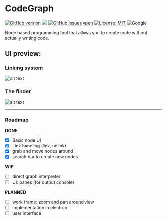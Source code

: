 # CodeGraph
[![GitHub version](https://img.shields.io/badge/version-v0.1-brightgreen.svg)](https://badge.fury.io/gh/WonJunior%2FCodeGraph)
![](https://reposs.herokuapp.com/?path=WonJunior/CodeGraph&color=ff69b4)
[![GitHub issues open](https://img.shields.io/github/issues/WonJunior/CodeGraph.svg?colorB=0576b7)]()
[![License: MIT](https://img.shields.io/badge/License-MIT-yellow.svg)](https://opensource.org/licenses/MIT)
![Google](https://img.shields.io/badge/designed_for-Chrome-pink.svg?logo=data%3Aimage%2Fpng%3Bbase64%2CiVBORw0KGgoAAAANSUhEUgAAABAAAAAQCAMAAAAoLQ9TAAABX1BMVEX%2F%2F%2F%2BAgID%2F%2FwD%2FVVWAqlXVVVXfYGB3u0Tvz2DjalzZZlN2tD5zsEP2zGH7z2H0xmFzs0DgalrOeVV1sj%2Fha1lzskFzs0DUZVZ1s0D60GLXZldzs0DWZlX2zWHha1r4zmH802T3zWGdl0qtwk7TZFX1sGD2zGCIpkXzxr7q4M%2F2087baVjz8NH%2F8Mhzsz%2BDt0Xa68x0s0DLyVf2wIP20bfc7dHX6cl0tD%2BmzYL%2F7L3%2B02R3sUGmzoXqlYjywbr3zWHvsF7%2F6bN4tEH%2F3450s0DojH50sz%2F%2F3YXha1vVc1jealnx0GD1zGD2y2CjzH90s0DbaFf3zWH80mPebVnha1r2zGB0s0D802O02evG4fB0s0DU6vUplMoplMsplcxYqtNer9dfrdVgsNlkstpvuN10s0B2ut15vd%2Bl0eem0ui53O693u%2FI5PLbaFjealnha1r3zmH80mP90mP%2B02T%2F1GSxJi%2BdAAAAXHRSTlMAAgIDBgYIDxAkKCkqNzpHaH2BhYaSlJWXoqeorbGysri%2BwcPExMTFxcbGx8fIycnJzs7O0dLT1dbW19jZ29vb3uDh4eLk5ebn6enu7vLz9PX4%2BPn5%2Bvv7%2Ff3%2B%2FhCQg88AAADJSURBVHgBRc3VckJBEIThjru75MTd3d3dPdkEGRwW2fcvejlF8V1N%2FzcDq6rJubia7q6Gq7z1Rec89JaBShydlxgBNeuCeAdQsf3M63RiZXmUDhrQKENa730HA5%2BHxpj0GObk%2FnI3ppT6%2BThnucWZyPiUX5Fnk%2BERJyJfkz5Ff7MMr1gXkZ0o92%2FomOEGLUKrEe9%2FeIY71Ydase7WFjauGZJ1QJu4hu3XQQBFPWIdvRuT2S8Glba%2FMSwZ89RfCVdN5%2BL81kBXPSgLPQ5GJsMVSDcAAAAASUVORK5CYII%3D)

Node based programming tool that allows you to create code without actually writing code.

## UI preview:

### Linking system
![alt text](https://image.ibb.co/kefs9v/preview_6_8_17.png)

### The finder
![alt text](https://image.ibb.co/bSwzev/finder_demo_2.gif)

-----

### Roadmap

**DONE**
- [x] Basic node UI
- [x] Link handling (link, unlink)
- [x] grab and move nodes around
- [x] search bar to create new nodes

**WIP**
- [ ] direct graph interpreter
- [ ] UI: panes (for output console)

**PLANNED**
- [ ] work frame: zoom and pan around view
- [ ] implementation in electron
- [ ] user interface
